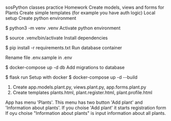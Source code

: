 sosPython classes practice
Homework
Create models, views and forms for Plants
Create simple templates (for example you have auth logic)
Local setup
Create python environment

$ python3 -m venv .venv
Activate python environment

$ source .venv/bin/activate
Install dependencies

$ pip install -r requirements.txt
Run database container

Rename file .env.sample in .env

$ docker-compose up -d db
Add migrations to database

$ flask run
Setup with docker
$ docker-compose up -d --build

1. Create app.models.plant.py, views.plant.py, app.forms.plant.py
2. Create templates plants.html, plant.register.html, plant.profile.html

App has menu 'Plants'. This menu has two button 'Add plant' and 'Information about plants'.
If you choise 'Add plant' it starts registration form
If oyu choise "Information about plants" is input information about all plants.